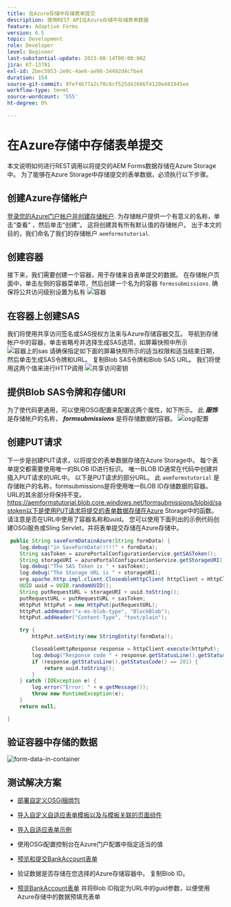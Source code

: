 ```yaml
---
title: 在Azure存储中存储表单提交
description: 使用REST API在Azure存储中存储表单数据
feature: Adaptive Forms
version: 6.5
topic: Development
role: Developer
level: Beginner
last-substantial-update: 2023-08-14T00:00:00Z
jira: KT-13781
exl-id: 2bec5953-2e0c-4ae6-ae98-34492d4cfbe4
duration: 154
source-git-commit: 9fef4b77a2c70c8cf525d42686f4120e481945ee
workflow-type: tm+mt
source-wordcount: '555'
ht-degree: 0%

---
```


# 在Azure存储中存储表单提交

本文说明如何进行REST调用以将提交的AEM Forms数据存储在Azure Storage中。
为了能够在Azure Storage中存储提交的表单数据，必须执行以下步骤。

## 创建Azure存储帐户

[登录您的Azure门户帐户并创建存储帐户](https://learn.microsoft.com/en-us/azure/storage/common/storage-account-create?tabs=azure-portal#create-a-storage-account-1). 为存储帐户提供一个有意义的名称，单击“查看” ，然后单击“创建”。 这将创建具有所有默认值的存储帐户。 出于本文的目的，我们命名了我们的存储帐户 `aemformstutorial`.


## 创建容器

接下来，我们需要创建一个容器，用于存储来自表单提交的数据。
在存储帐户页面中，单击左侧的容器菜单项，然后创建一个名为的容器 `formssubmissions`. 确保将公共访问级别设置为私有
![容器](./assets/new-container.png)

## 在容器上创建SAS

我们将使用共享访问签名或SAS授权方法来与Azure存储容器交互。
导航到存储帐户中的容器，单击省略号并选择生成SAS选项，如屏幕快照中所示
![容器上的sas](./assets/sas-on-container.png)
请确保指定如下面的屏幕快照所示的适当权限和适当结束日期，然后单击生成SAS令牌和URL。 复制Blob SAS令牌和Blob SAS URL。 我们将使用这两个值来进行HTTP调用
![共享访问密钥](./assets/shared-access-signature.png)


## 提供Blob SAS令牌和存储URI

为了使代码更通用，可以使用OSGi配置来配置这两个属性，如下所示。 此 _**服饰**_ 是存储帐户的名称， _**formsubmissions**_ 是将存储数据的容器。
![osgi配置](./assets/azure-portal-osgi-configuration.png)


## 创建PUT请求

下一步是创建PUT请求，以将提交的表单数据存储在Azure Storage中。 每个表单提交都需要使用唯一的BLOB ID进行标识。 唯一BLOB ID通常在代码中创建并插入PUT请求的URL中。
以下是PUT请求的部分URL。 此 `aemformstutorial` 是存储帐户的名称，formsubmissions是将使用唯一BLOB ID存储数据的容器。 URL的其余部分将保持不变。
https://aemformstutorial.blob.core.windows.net/formsubmissions/blobid/sastoken以下是使用PUT请求将提交的表单数据存储在Azure Storage中的函数。 请注意是否在URL中使用了容器名称和uuid。 您可以使用下面列出的示例代码创建OSGi服务或Sling Servlet，并将表单提交存储在Azure存储中。

```java
 public String saveFormDatainAzure(String formData) {
    log.debug("in SaveFormData!!!!!" + formData);
    String sasToken = azurePortalConfigurationService.getSASToken();
    String storageURI = azurePortalConfigurationService.getStorageURI();
    log.debug("The SAS Token is " + sasToken);
    log.debug("The Storage URL is " + storageURI);
    org.apache.http.impl.client.CloseableHttpClient httpClient = HttpClientBuilder.create().build();
    UUID uuid = UUID.randomUUID();
    String putRequestURL = storageURI + uuid.toString();
    putRequestURL = putRequestURL + sasToken;
    HttpPut httpPut = new HttpPut(putRequestURL);
    httpPut.addHeader("x-ms-blob-type", "BlockBlob");
    httpPut.addHeader("Content-Type", "text/plain");

    try {
        httpPut.setEntity(new StringEntity(formData));

        CloseableHttpResponse response = httpClient.execute(httpPut);
        log.debug("Response code " + response.getStatusLine().getStatusCode());
        if (response.getStatusLine().getStatusCode() == 201) {
            return uuid.toString();
        }
    } catch (IOException e) {
        log.error("Error: " + e.getMessage());
        throw new RuntimeException(e);
    }
    return null;

}
```

## 验证容器中存储的数据

![form-data-in-container](./assets/form-data-in-container.png)

## 测试解决方案

* [部署自定义OSGi捆绑包](./assets/SaveAndFetchFromAzure.core-1.0.0-SNAPSHOT.jar)

* [导入自定义自适应表单模板以及与模板关联的页面组件](./assets/store-and-fetch-from-azure.zip)

* [导入自适应表单示例](./assets/bank-account-sample-form.zip)

* 使用OSGi配置控制台在Azure门户配置中指定适当的值
* [预览和提交BankAccount表单](http://localhost:4502/content/dam/formsanddocuments/azureportalstorage/bankaccount/jcr:content?wcmmode=disabled)

* 验证数据是否存储在您选择的Azure存储容器中。 复制Blob ID。
* [预览BankAccount表单](http://localhost:4502/content/dam/formsanddocuments/azureportalstorage/bankaccount/jcr:content?wcmmode=disabled&amp;guid=dba8ac0b-8be6-41f2-9929-54f627a649f6) 并将Blob ID指定为URL中的guid参数，以便使用Azure存储中的数据预填充表单

